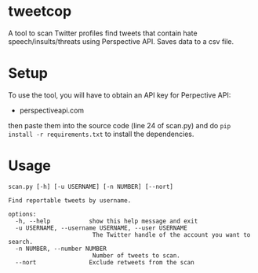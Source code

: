 # tweetcop
A tool to scan Twitter profiles find tweets that contain hate speech/insults/threats using Perspective API. Saves data to a csv file.
# Setup
To use the tool, you will have to obtain an API key for Perpective API:
  - perspectiveapi.com

  
then paste them into the source code (line 24 of scan.py)
and do `pip install -r requirements.txt` to install the dependencies.

# Usage
```
scan.py [-h] [-u USERNAME] [-n NUMBER] [--nort]

Find reportable tweets by username.

options:
  -h, --help           show this help message and exit
  -u USERNAME, --username USERNAME, --user USERNAME
                        The Twitter handle of the account you want to search.
  -n NUMBER, --number NUMBER
                        Number of tweets to scan.
  --nort               Exclude retweets from the scan
```
